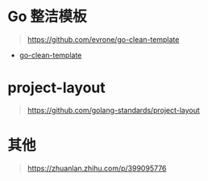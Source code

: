 

# Go 整洁模板

> https://github.com/evrone/go-clean-template

- [go-clean-template](./go-clean-template)



# project-layout

> https://github.com/golang-standards/project-layout





# 其他

> https://zhuanlan.zhihu.com/p/399095776
